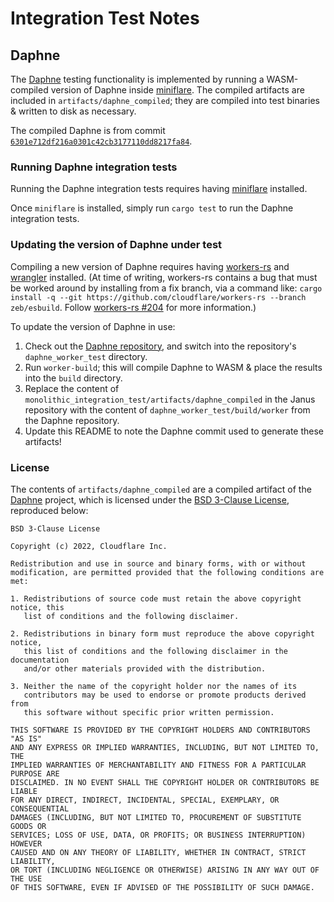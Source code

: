 # Integration Test Notes

## Daphne

The [Daphne](https://github.com/cloudflare/daphne) testing functionality is implemented by running a
WASM-compiled version of Daphne inside [miniflare](https://miniflare.dev). The compiled artifacts
are included in `artifacts/daphne_compiled`; they are compiled into test binaries & written to disk
as necessary.

The compiled Daphne is from commit [`6301e712df216a0301c42cb3177110dd8217fa84`](
https://github.com/cloudflare/daphne/commit/6301e712df216a0301c42cb3177110dd8217fa84).

### Running Daphne integration tests

Running the Daphne integration tests requires having [miniflare](https://miniflare.dev) installed.

Once `miniflare` is installed, simply run `cargo test` to run the Daphne integration tests.

### Updating the version of Daphne under test

Compiling a new version of Daphne requires having [workers-rs](
https://github.com/cloudflare/workers-rs) and [wrangler](https://github.com/cloudflare/wrangler)
installed. (At time of writing, workers-rs contains a bug that must be worked around by installing
from a fix branch, via a command like:
`cargo install -q --git https://github.com/cloudflare/workers-rs --branch zeb/esbuild`. Follow
[workers-rs #204](https://github.com/cloudflare/workers-rs/issues/204) for more information.)

To update the version of Daphne in use:

1. Check out the [Daphne repository](https://github.com/cloudflare/daphne), and switch into the
   repository's `daphne_worker_test` directory.
1. Run `worker-build`; this will compile Daphne to WASM & place the results into the `build`
   directory.
1. Replace the content of `monolithic_integration_test/artifacts/daphne_compiled` in the Janus
   repository with the content of `daphne_worker_test/build/worker` from the Daphne repository.
1. Update this README to note the Daphne commit used to generate these artifacts!

### License

The contents of `artifacts/daphne_compiled` are a compiled artifact of the
[Daphne](https://github.com/cloudflare/daphne) project, which is licensed under the [BSD 3-Clause
License](https://github.com/cloudflare/daphne/blob/6301e712df216a0301c42cb3177110dd8217fa84/LICENSE),
reproduced below:

```
BSD 3-Clause License

Copyright (c) 2022, Cloudflare Inc.

Redistribution and use in source and binary forms, with or without
modification, are permitted provided that the following conditions are met:

1. Redistributions of source code must retain the above copyright notice, this
   list of conditions and the following disclaimer.

2. Redistributions in binary form must reproduce the above copyright notice,
   this list of conditions and the following disclaimer in the documentation
   and/or other materials provided with the distribution.

3. Neither the name of the copyright holder nor the names of its
   contributors may be used to endorse or promote products derived from
   this software without specific prior written permission.

THIS SOFTWARE IS PROVIDED BY THE COPYRIGHT HOLDERS AND CONTRIBUTORS "AS IS"
AND ANY EXPRESS OR IMPLIED WARRANTIES, INCLUDING, BUT NOT LIMITED TO, THE
IMPLIED WARRANTIES OF MERCHANTABILITY AND FITNESS FOR A PARTICULAR PURPOSE ARE
DISCLAIMED. IN NO EVENT SHALL THE COPYRIGHT HOLDER OR CONTRIBUTORS BE LIABLE
FOR ANY DIRECT, INDIRECT, INCIDENTAL, SPECIAL, EXEMPLARY, OR CONSEQUENTIAL
DAMAGES (INCLUDING, BUT NOT LIMITED TO, PROCUREMENT OF SUBSTITUTE GOODS OR
SERVICES; LOSS OF USE, DATA, OR PROFITS; OR BUSINESS INTERRUPTION) HOWEVER
CAUSED AND ON ANY THEORY OF LIABILITY, WHETHER IN CONTRACT, STRICT LIABILITY,
OR TORT (INCLUDING NEGLIGENCE OR OTHERWISE) ARISING IN ANY WAY OUT OF THE USE
OF THIS SOFTWARE, EVEN IF ADVISED OF THE POSSIBILITY OF SUCH DAMAGE.
```